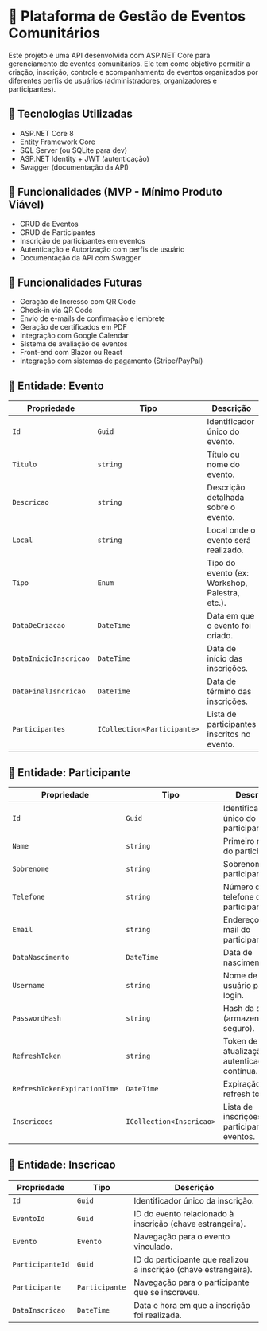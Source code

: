 # 🎫 Plataforma de Gestão de Eventos Comunitários

Este projeto é uma API desenvolvida com ASP.NET Core para gerenciamento de eventos comunitários. Ele tem como objetivo permitir a criação, inscrição, controle e acompanhamento de eventos organizados por diferentes perfis de usuários (administradores, organizadores e participantes).

## 🔧 Tecnologias Utilizadas

- ASP.NET Core 8
- Entity Framework Core
- SQL Server (ou SQLite para dev)
- ASP.NET Identity + JWT (autenticação)
- Swagger (documentação da API)

## 📌 Funcionalidades (MVP - Mínimo Produto Viável)

- CRUD de Eventos
- CRUD de Participantes
- Inscrição de participantes em eventos
- Autenticação e Autorização com perfis de usuário
- Documentação da API com Swagger

## 🚀 Funcionalidades Futuras

- Geração de Incresso com QR Code
- Check-in via QR Code
- Envio de e-mails de confirmação e lembrete
- Geração de certificados em PDF
- Integração com Google Calendar
- Sistema de avaliação de eventos
- Front-end com Blazor ou React
- Integração com sistemas de pagamento (Stripe/PayPal)

## 📅 Entidade: Evento

| Propriedade           | Tipo                        | Descrição                                      |
| --------------------- | --------------------------- | ---------------------------------------------- |
| `Id`                  | `Guid`                      | Identificador único do evento.                 |
| `Titulo`              | `string`                    | Título ou nome do evento.                      |
| `Descricao`           | `string`                    | Descrição detalhada sobre o evento.            |
| `Local`               | `string`                    | Local onde o evento será realizado.            |
| `Tipo`                | `Enum`                      | Tipo do evento (ex: Workshop, Palestra, etc.). |
| `DataDeCriacao`       | `DateTime`                  | Data em que o evento foi criado.               |
| `DataInicioInscricao` | `DateTime`                  | Data de início das inscrições.                 |
| `DataFinalIsncricao`  | `DateTime`                  | Data de término das inscrições.                |
| `Participantes`       | `ICollection<Participante>` | Lista de participantes inscritos no evento.    |

## 👤 Entidade: Participante

| Propriedade                  | Tipo                     | Descrição                                        |
| ---------------------------- | ------------------------ | ------------------------------------------------ |
| `Id`                         | `Guid`                   | Identificador único do participante.             |
| `Name`                       | `string`                 | Primeiro nome do participante.                   |
| `Sobrenome`                  | `string`                 | Sobrenome do participante.                       |
| `Telefone`                   | `string`                 | Número de telefone do participante.              |
| `Email`                      | `string`                 | Endereço de e-mail do participante.              |
| `DataNascimento`             | `DateTime`               | Data de nascimento.                              |
| `Username`                   | `string`                 | Nome de usuário para login.                      |
| `PasswordHash`               | `string`                 | Hash da senha (armazenamento seguro).            |
| `RefreshToken`               | `string`                 | Token de atualização para autenticação contínua. |
| `RefreshTokenExpirationTime` | `DateTime`               | Expiração do refresh token.                      |
| `Inscricoes`                 | `ICollection<Inscricao>` | Lista de inscrições do participante em eventos.  |


## 📝 Entidade: Inscricao

| Propriedade      | Tipo           | Descrição                                                        |
| ---------------- | -------------- | ---------------------------------------------------------------- |
| `Id`             | `Guid`         | Identificador único da inscrição.                                |
| `EventoId`       | `Guid`         | ID do evento relacionado à inscrição (chave estrangeira).        |
| `Evento`         | `Evento`       | Navegação para o evento vinculado.                               |
| `ParticipanteId` | `Guid`         | ID do participante que realizou a inscrição (chave estrangeira). |
| `Participante`   | `Participante` | Navegação para o participante que se inscreveu.                  |
| `DataInscricao`  | `DateTime`     | Data e hora em que a inscrição foi realizada.                    |
